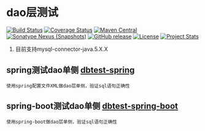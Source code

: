 # dao层测试
[![Build Status](https://travis-ci.org/fartherp/dbtest.svg?branch=master)](https://travis-ci.org/fartherp/dbtest)
[![Coverage Status](https://coveralls.io/repos/github/fartherp/dbtest/badge.svg?branch=master)](https://coveralls.io/github/fartherp/dbtest?branch=master)
[![Maven Central](https://maven-badges.herokuapp.com/maven-central/com.github.fartherp/dbtest/badge.svg)](https://maven-badges.herokuapp.com/maven-central/com.github.fartherp/dbtest/)
[![Sonatype Nexus (Snapshots)](https://img.shields.io/nexus/s/https/oss.sonatype.org/com.github.fartherp/dbtest.svg)](https://oss.sonatype.org/content/repositories/snapshots/com/github/fartherp/dbtest)
[![GitHub release](https://img.shields.io/github/release/fartherp/dbtest.svg)](https://github.com/fartherp/dbtest/releases)
[![License](https://img.shields.io/badge/license-Apache%202-4EB1BA.svg)](https://www.apache.org/licenses/LICENSE-2.0.html)
[![Project Stats](https://www.openhub.net/p/fartherp-dbtest/widgets/project_thin_badge.gif)](https://www.openhub.net/p/fartherp-dbtest)

1. 目前支持mysql-connector-java.5.X.X

## spring测试dao单侧 [dbtest-spring](https://github.com/fartherp/dbtest/tree/master/dbtest-spring)
```
使用spring配置文件XML做dao层单侧，验证sql语句正确性
```

## spring-boot测试dao单侧 [dbtest-spring-boot](https://github.com/fartherp/dbtest/tree/master/dbtest-spring-boot)
```
使用spring-boot做dao层单侧，验证sql语句正确性
```